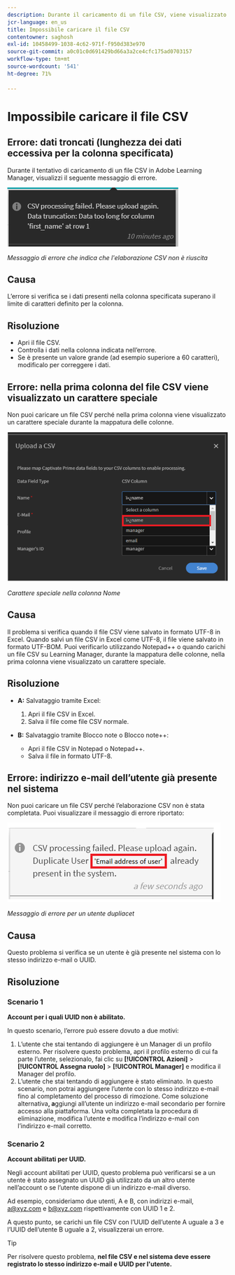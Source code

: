 ```yaml
---
description: Durante il caricamento di un file CSV, viene visualizzato un errore. Per risolvere il problema, continua a leggere.
jcr-language: en_us
title: Impossibile caricare il file CSV
contentowner: saghosh
exl-id: 10458499-1038-4c62-971f-f950d383e970
source-git-commit: a0c01c0d691429bd66a3a2ce4cfc175ad0703157
workflow-type: tm+mt
source-wordcount: '541'
ht-degree: 71%

---
```


# Impossibile caricare il file CSV

## Errore: dati troncati (lunghezza dei dati eccessiva per la colonna specificata)

Durante il tentativo di caricamento di un file CSV in Adobe Learning Manager, visualizzi il seguente messaggio di errore.

![](assets/csv-upload-failed.png)

*Messaggio di errore che indica che l&#39;elaborazione CSV non è riuscita*

## Causa

L’errore si verifica se i dati presenti nella colonna specificata superano il limite di caratteri definito per la colonna.

## Risoluzione

* Apri il file CSV.
* Controlla i dati nella colonna indicata nell’errore.
* Se è presente un valore grande (ad esempio superiore a 60 caratteri), modificalo per correggere i dati.

## Errore: nella prima colonna del file CSV viene visualizzato un carattere speciale

Non puoi caricare un file CSV perché nella prima colonna viene visualizzato un carattere speciale durante la mappatura delle colonne.

![](assets/csv-2.png)

*Carattere speciale nella colonna Nome*

## Causa

Il problema si verifica quando il file CSV viene salvato in formato UTF-8 in Excel. Quando salvi un file CSV in Excel come UTF-8, il file viene salvato in formato UTF-BOM. Puoi verificarlo utilizzando Notepad++ o quando carichi un file CSV su Learning Manager, durante la mappatura delle colonne, nella prima colonna viene visualizzato un carattere speciale.

## Risoluzione

* **A:** Salvataggio tramite Excel:

   1. Apri il file CSV in Excel.
   1. Salva il file come file CSV normale.

* **B:** Salvataggio tramite Blocco note o Blocco note++:

   * Apri il file CSV in Notepad o Notepad++.
   * Salva il file in formato UTF-8.

## Errore: indirizzo e-mail dell’utente già presente nel sistema

Non puoi caricare un file CSV perché l’elaborazione CSV non è stata completata. Puoi visualizzare il messaggio di errore riportato:

![](assets/csv-3.png)

*Messaggio di errore per un utente dupliacet*

## Causa

Questo problema si verifica se un utente è già presente nel sistema con lo stesso indirizzo e-mail o UUID.

## Risoluzione

### Scenario 1

**Account per i quali UUID non è abilitato.**

In questo scenario, l’errore può essere dovuto a due motivi:

1. L’utente che stai tentando di aggiungere è un Manager di un profilo esterno. Per risolvere questo problema, apri il profilo esterno di cui fa parte l’utente, selezionalo, fai clic su **[!UICONTROL Azioni]** > **[!UICONTROL Assegna ruolo]** > **[!UICONTROL Manager]** e modifica il Manager del profilo.
1. L’utente che stai tentando di aggiungere è stato eliminato. In questo scenario, non potrai aggiungere l’utente con lo stesso indirizzo e-mail fino al completamento del processo di rimozione. Come soluzione alternativa&#x200B;**, a**&#x200B;ggiungi all’utente un indirizzo e-mail secondario per fornire accesso alla piattaforma. Una volta completata la procedura di eliminazione, modifica l’utente e modifica l’indirizzo e-mail con l’indirizzo e-mail corretto.

### Scenario 2

**Account abilitati per UUID.**

Negli account abilitati per UUID, questo problema può verificarsi se a un utente è stato assegnato un UUID già utilizzato da un altro utente nell’account o se l’utente dispone di un indirizzo e-mail diverso.

Ad esempio, consideriamo due utenti, A e B, con indirizzi e-mail, <a@xyz.com> e <b@xyz.com> rispettivamente con UUID 1 e 2.

A questo punto, se carichi un file CSV con l’UUID dell’utente A uguale a 3 e l’UUID dell’utente B uguale a 2, visualizzerai un errore.

>[!TIP]
>
>Per risolvere questo problema, **nel file CSV e nel sistema deve essere registrato lo stesso indirizzo e-mail e UUID per l&#39;utente.**
